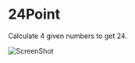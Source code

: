 24Point
=======

Calculate 4 given numbers to get 24.

![ScreenShot](https://lh5.googleusercontent.com/-1j4GyWatjuk/UzT01FFAxwI/AAAAAAAAB4w/lrkwUvZlwUM/s1600/psb.png)
